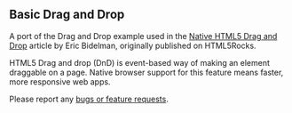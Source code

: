 ## Basic Drag and Drop

A port of the Drag and Drop example used in the
[Native HTML5 Drag and Drop](http://www.html5rocks.com/en/tutorials/dnd/basics/)
article by Eric Bidelman, originally published on HTML5Rocks.

HTML5 Drag and drop (DnD) is event-based way of making an element draggable
on a page. Native browser support for this feature means faster, more responsive
web apps.

Please report any [bugs or feature requests](http://dartbug.com/new).
